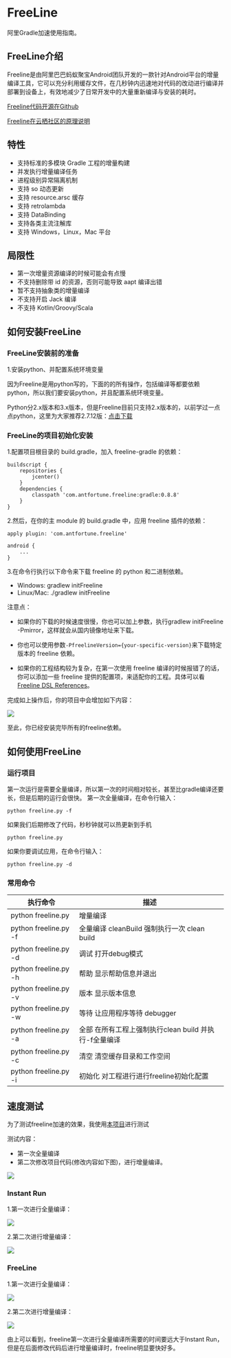 # FreeLine

阿里Gradle加速使用指南。

## FreeLine介绍

Freeline是由阿里巴巴蚂蚁聚宝Android团队开发的一款针对Android平台的增量编译工具，它可以充分利用缓存文件，在几秒钟内迅速地对代码的改动进行编译并部署到设备上，有效地减少了日常开发中的大量重新编译与安装的耗时。

[Freeline代码开源在Github](https://github.com/alibaba/freeline)

[Freeline在云栖社区的原理说明](https://yq.aliyun.com/articles/59122?spm=5176.8091938.0.0.1Bw3mU)

## 特性

- 支持标准的多模块 Gradle 工程的增量构建
- 并发执行增量编译任务
- 进程级别异常隔离机制
- 支持 so 动态更新
- 支持 resource.arsc 缓存
- 支持 retrolambda
- 支持 DataBinding
- 支持各类主流注解库
- 支持 Windows，Linux，Mac 平台

## 局限性

- 第一次增量资源编译的时候可能会有点慢
- 不支持删除带 id 的资源，否则可能导致 aapt 编译出错
- 暂不支持抽象类的增量编译
- 不支持开启 Jack 编译
- 不支持 Kotlin/Groovy/Scala

## 如何安装FreeLine

### FreeLine安装前的准备

1.安装python、并配置系统环境变量

因为Freeline是用python写的，下面的的所有操作，包括编译等都要依赖python，所以我们要安装python，并且配置系统环境变量。

Python分2.x版本和3.x版本，但是Freeline目前只支持2.x版本的，以前学过一点点python，这里为大家推荐2.7.12版：[点击下载](https://www.python.org/downloads/release/python-2712/)

### FreeLine的项目初始化安装

1.配置项目根目录的 build.gradle，加入 freeline-gradle 的依赖：


```
buildscript {
    repositories {
        jcenter()
    }
    dependencies {
        classpath 'com.antfortune.freeline:gradle:0.8.8'
    }
}

```

2.然后，在你的主 module 的 build.gradle 中，应用 freeline 插件的依赖：

```
apply plugin: 'com.antfortune.freeline'

android {
    ...
}

```

3.在命令行执行以下命令来下载 freeline 的 python 和二进制依赖。

- Windows: gradlew initFreeline
- Linux/Mac: ./gradlew initFreeline

注意点：

- 如果你的下载的时候速度很慢，你也可以加上参数，执行gradlew initFreeline -Pmirror，这样就会从国内镜像地址来下载。

- 你也可以使用参数`-PfreelineVersion={your-specific-version}`来下载特定版本的 freeline 依赖。

- 如果你的工程结构较为复杂，在第一次使用 freeline 编译的时候报错了的话，你可以添加一些 freeline 提供的配置项，来适配你的工程。具体可以看 [Freeline DSL References](https://github.com/alibaba/freeline/wiki/Freeline-DSL-References)。


完成如上操作后，你的项目中会增加如下内容：

![](https://github.com/xuexiangjys/GoogleComponentsDemo/blob/master/img/freeline/freeline_demo.png)

至此，你已经安装完毕所有的freeline依赖。


## 如何使用FreeLine

### 运行项目

第一次运行是需要全量编译，所以第一次的时间相对较长，甚至比gradle编译还要长，但是后期的运行会很快。
第一次全量编译，在命令行输入：

```
python freeline.py -f
```

如果我们后期修改了代码，秒秒钟就可以热更新到手机

```
python freeline.py
```

如果你要调试应用，在命令行输入：

```
python freeline.py -d
```

### 常用命令

执行命令 | 描述
-----|------
python freeline.py | 增量编译
python freeline.py -f | 全量编译 cleanBuild 强制执行一次 clean build
python freeline.py -d | 调试 打开debug模式
python freeline.py -h | 帮助 显示帮助信息并退出
python freeline.py -v | 版本 显示版本信息
python freeline.py -w | 等待 让应用程序等待 debugger
python freeline.py -a | 全部 在所有工程上强制执行clean build 并执行-f全量编译
python freeline.py -c | 清空 清空缓存目录和工作空间
python freeline.py -i | 初始化 对工程进行进行freeline初始化配置


## 速度测试

为了测试freeline加速的效果，我使用[本项目](https://github.com/xuexiangjys/GoogleComponentsDemo)进行测试

测试内容：

- 第一次全量编译
- 第二次修改项目代码(修改内容如下图)，进行增量编译。

![](https://github.com/xuexiangjys/GoogleComponentsDemo/blob/master/img/freeline/change.png)

### Instant Run

1.第一次进行全量编译：

![](https://github.com/xuexiangjys/GoogleComponentsDemo/blob/master/img/freeline/instant_first.png)

2.第二次进行增量编译：

![](https://github.com/xuexiangjys/GoogleComponentsDemo/blob/master/img/freeline/instant_second.png)


### FreeLine

1.第一次进行全量编译：

![](https://github.com/xuexiangjys/GoogleComponentsDemo/blob/master/img/freeline/freeline_first.png)

2.第二次进行增量编译：

![](https://github.com/xuexiangjys/GoogleComponentsDemo/blob/master/img/freeline/freeline_second.png)

由上可以看到，freeline第一次进行全量编译所需要的时间要远大于Instant Run，但是在后面修改代码后进行增量编译时，freeline明显要快好多。
